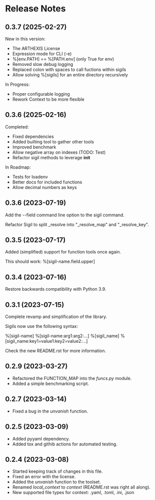 Release Notes
=============

0.3.7 (2025-02-27)
-------------------

New in this version:

- The ARTHEXIS License
- Expression mode for CLI (-e)
- %[env.PATH] == %[PATH.env] (only True for env)
- Removed slow debug logging
- Replaced colon with spaces to call fuctions within sigils
- Allow solving %[sigils] for an entire directory recursively

In Progress:

- Proper configurable logging
- Rework Context to be more flexible


0.3.6 (2025-02-16)
-------------------

Completed:

- Fixed dependencies
- Added builting tool to gather other tools
- Improved benchmark
- Allow negative array on indexes (TODO: Test)
- Refactor sigil methods to leverage __init__

In Roadmap:

- Tests for loadenv
- Better docs for included functions
- Allow decimal numbers as keys


0.3.6 (2023-07-19)
-------------------

Add the --field command line option to the sigil command.

Refactor Sigil to split _resolve into "_resolve_map" and "_resolve_key".

0.3.5 (2023-07-17)
-------------------

Added (simplified) support for function tools once again.

This should work: %[sigil-name.field.upper]

0.3.4 (2023-07-16)
-------------------

Restore backwards compatibility with Python 3.9.

0.3.1 (2023-07-15)
-------------------

Complete revamp and simplification of the library.

Sigils now use the following syntax:

%[sigil-name]
%[sigil-name:arg1:arg2:...]
%[sigil_name]
%[sigil_name:key1=value1:key2=value2:...]

Check the new README.rst for more information.

0.2.9 (2023-03-27)
-------------------

- Refactored the FUNCTION_MAP into the *funcs.py* module.
- Added a simple benchmarking script.

0.2.7 (2023-03-14)
-------------------

- Fixed a bug in the *unvanish* function.

0.2.5 (2023-03-09)
-------------------

- Added pyyaml dependency.
- Added tox and githib actions for automated testing.

0.2.4 (2023-03-08)
-------------------

- Started keeping track of changes in this file.
- Fixed an error with the license.
- Added the *unvanish* function to the toolset.
- Renamed *local_context* to *context* (README.rst was right all along).
- New supported file types for context: .yaml, .toml, .ini, .json
